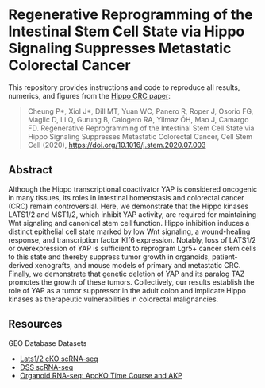 # Regenerative Reprogramming of the Intestinal Stem Cell State via Hippo Signaling Suppresses Metastatic Colorectal Cancer
This repository provides instructions and code to reproduce all results, numerics, and figures from the [Hippo CRC paper](https://doi.org/10.1016/j.stem.2020.07.003):
> Cheung P*, Xiol J*, Dill MT, Yuan WC, Panero R, Roper J, Osorio FG, Maglic D, Li Q, Gurung B, Calogero RA, Yilmaz ÖH, Mao J, Camargo FD. Regenerative Reprogramming of the Intestinal Stem Cell State via Hippo Signaling Suppresses Metastatic Colorectal Cancer, Cell Stem Cell (2020), https://doi.org/10.1016/j.stem.2020.07.003

## Abstract
Although the Hippo transcriptional coactivator YAP is considered oncogenic in many tissues, its roles in intestinal homeostasis and colorectal cancer (CRC) remain controversial. Here, we demonstrate that the Hippo kinases LATS1/2 and MST1/2, which inhibit YAP activity, are required for maintaining Wnt signaling and canonical stem cell function. Hippo inhibition induces a distinct epithelial cell state marked by low Wnt signaling, a wound-healing response, and transcription factor Klf6 expression. Notably, loss of LATS1/2 or overexpression of YAP is sufficient to reprogram Lgr5+ cancer stem cells to this state and thereby suppress tumor growth in organoids, patient-derived xenografts, and mouse models of primary and metastatic CRC. Finally, we demonstrate that genetic deletion of YAP and its paralog TAZ promotes the growth of these tumors. Collectively, our results establish the role of YAP as a tumor suppressor in the adult colon and implicate Hippo kinases as therapeutic vulnerabilities in colorectal malignancies.

## Resources
GEO Database Datasets
- [Lats1/2 cKO scRNA-seq](https://www.ncbi.nlm.nih.gov/geo/query/acc.cgi?acc=GSE152370)
- [DSS scRNA-seq](https://www.ncbi.nlm.nih.gov/geo/query/acc.cgi?acc=GSE152369)
- [Organoid RNA-seq: ApcKO Time Course and AKP](https://www.ncbi.nlm.nih.gov/geo/query/acc.cgi?acc=GSE152374)
